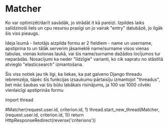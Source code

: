 # Matcher

Ko var optimizēt/darīt savādāk, jo strādāt it kā pareizi.
Izpildes laiks salīdzinoši liels un cpu resursu prasīgi un jo
vairak "entry" datubāzē, jo ilgāk šis viss pieaugs.

Ideja īsumā - lietotājs aizpilda formu ar 2 fieldiem - name un username,
apstiprina to un tālāk serverim jāsameklē name/surname visos vienas tabulas,
vienas kolonas laukā, vai šis name/surname dažādos locījumos tur neparādās.
Nosacījumi ka neder "līdzīgie" varianti, ko cik sapratu no stāstītā atvieglo
"elasticsearch" izmantošana.

Šis viss notiek jau tik ilgi, ka liekas, ka pat galveno Django threadu
iebremzēja, tāpēc šīs funkcijas izsaukumu pārtaisīju izmantojot "threadus",
bet māc šaubas vai šis būtu labākais risinājums, ja 100 vai 1000 cilvēki
vienlaicīgi apstiprinās formu

import thread

#Matcher(request.user.id, criterion.id, 1)
thread.start_new_thread(Matcher, (request.user.id, criterion.id, 1))
return HttpResponseRedirect(reverse('criterions')) 
